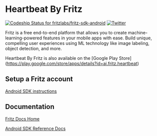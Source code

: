 Heartbeat By Fritz
===================

[ ![Codeship Status for fritzlabs/fritz-sdk-android](https://app.codeship.com/projects/c74152e0-65d1-0136-2d69-32e87736c6c6/status?branch=master)](https://app.codeship.com/projects/297281)
[![Twitter](https://img.shields.io/badge/twitter-@fritzlabs-blue.svg?style=flat)](http://twitter.com/fritzlabs)

Fritz is a free end-to-end platform that allows you to create machine-learning-powered features in your mobile apps with ease. Build unique, compelling user experiences using ML technology like image labeling, object detection, and more.

Heartbeat By Fritz is also available on the [Google Play Store] (https://play.google.com/store/apps/details?id=ai.fritz.heartbeat)

## Setup a Fritz account

[Android SDK instructions](https://docs.fritz.ai/get-started.html#android)

## Documentation

[Fritz Docs Home](https://docs.fritz.ai/)

[Android SDK Reference Docs](https://docs.fritz.ai/android/latest/index.html)

